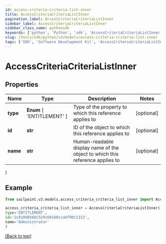 ```yaml
---
id: access-criteria-criteria-list-inner
title: AccessCriteriaCriteriaListInner
pagination_label: AccessCriteriaCriteriaListInner
sidebar_label: AccessCriteriaCriteriaListInner
sidebar_class_name: pythonsdk
keywords: ['python', 'Python', 'sdk', 'AccessCriteriaCriteriaListInner', 'AccessCriteriaCriteriaListInner'] 
slug: /tools/sdk/python/v3/models/access-criteria-criteria-list-inner
tags: ['SDK', 'Software Development Kit', 'AccessCriteriaCriteriaListInner', 'AccessCriteriaCriteriaListInner']
---
```


# AccessCriteriaCriteriaListInner


## Properties

Name | Type | Description | Notes
------------ | ------------- | ------------- | -------------
**type** |  **Enum** [  'ENTITLEMENT' ] | Type of the property to which this reference applies to | [optional] 
**id** | **str** | ID of the object to which this reference applies to | [optional] 
**name** | **str** | Human-readable display name of the object to which this reference applies to | [optional] 
}

## Example

```python
from sailpoint.v3.models.access_criteria_criteria_list_inner import AccessCriteriaCriteriaListInner

access_criteria_criteria_list_inner = AccessCriteriaCriteriaListInner(
type='ENTITLEMENT',
id='2c91808568c529c60168cca6f90c1313',
name='Administrator'
)

```
[[Back to top]](#) 

